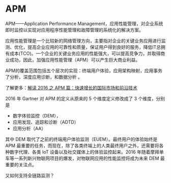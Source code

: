 # APM

APM——Application Performance Management，应用性能管理，对企业系统即时监控以实现对应用程序性能管理和故障管理的系统化的解决方案。

应用性能管理是一个比较新的网络管理方向，主要指对企业的关键业务应用进行监测、优化，提高企业应用的可靠性和质量，保证用户得到良好的服务，降低IT总拥有成本(TCO)。一个企业的关键业务应用的性能强大，可以提高竞争力，并取得商业成功，因此，加强应用性能管理（APM）可以产生巨大商业利益。

APM的覆盖范围包括五个层次的实现：终端用户体验，应用架构映射，应用事务了分析，深度应用诊断，和数据分析 。

了解更多：[解读 2016 之 APM 篇：快速增长的国际市场和前沿技术](https://www.infoq.cn/article/depth-2016-overview-of-apm/)

2016 年 Gartner 对 APM 的定义从原来的 5 个维度定义修改成了 3 个维度，分别是

- 数字体验监控（DEM），
- 应用发现、追踪和诊断（ADTD）
- 应用分析（AA）

其中 DEM 取代了之前的终端用户体验监测（EUEM）。最终用户的体验始终是 APM 最重要的任务，而现在，除了各类终端上的人类最终用户之外，还需要将各种数字代理、各类 IoT 设备以及社交媒体上的体验监控起来。2016 年随着摩拜单车等一系列新兴物联网项目的爆发，对物联网应用的性能监控将成为未来 DEM 最重要的关注点。

又如何支持全链路监测？
